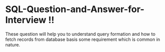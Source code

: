 # SQL-Question-and-Answer-for-Interview !!
These question will help you to understand query formation and how to fetch records from database basis some requirement which is common in nature.

